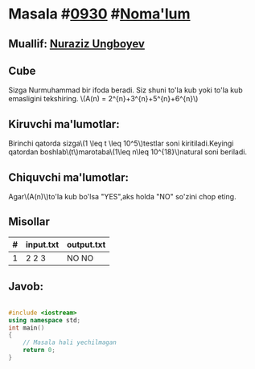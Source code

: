 
<h1>Masala #<a href="https://robocontest.uz/tasks/0930">0930</a> #<a href="https://robocontest.uz/tasks?category=1">Noma'lum</a></h1>
<h2> Muallif: <a href="https://robocontest.uz/profile/nuraziz_imo">Nuraziz Ungboyev</a></h2>
<h2>Cube</h2>
<p>Sizga Nurmuhammad bir ifoda beradi. Siz shuni to'la kub yoki to'la kub emasligini tekshiring.
\(A(n) = 2^{n}+3^{n}+5^{n}+6^{n}\)</p>
<h2>Kiruvchi ma'lumotlar:</h2>
<p>Birinchi qatorda sizga\(1 \leq t \leq 10^5\)testlar soni kiritiladi.Keyingi qatordan boshlab\(t\)marotaba\(1\leq n\leq 10^{18}\)natural soni beriladi.</p>
<h2>Chiquvchi ma'lumotlar:</h2>
<p>Agar\(A(n)\)to'la kub bo'lsa "YES",aks holda "NO" so'zini chop eting.</p>
<h2>Misollar</h2>
<table>
    <thead>
        <tr>
            <th>#</th>
            <th>input.txt</th>
            <th>output.txt</th>
        </tr>
    </thead>
    <tbody>
            <tr>
                <td>1</td>
                <td>2
2
3</td>
                <td>NO
NO</td>
            </tr>
    </tbody>
    </table>
    
<h2>Javob:</h2>

######
```cpp
#include <iostream>
using namespace std;
int main()
{
    // Masala hali yechilmagan
    return 0;
}
```
